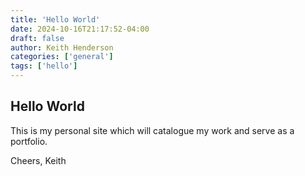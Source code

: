 ```yaml
---
title: 'Hello World'
date: 2024-10-16T21:17:52-04:00
draft: false
author: Keith Henderson
categories: ['general']
tags: ['hello']
---
```


## Hello World
This is my personal site which will catalogue my work and serve as a portfolio.

Cheers,
Keith
